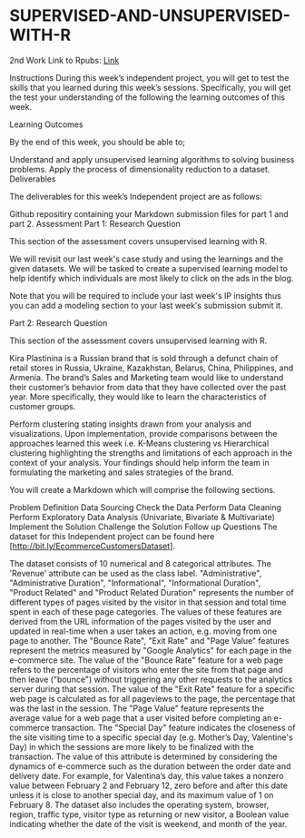 # SUPERVISED-AND-UNSUPERVISED-WITH-R

2nd Work Link to Rpubs: [Link](https://rpubs.com/Raphael-Blaize/788830)


Instructions
During this week’s independent project, you will get to test the skills that you learned during this week’s sessions. Specifically, you will get the test your understanding of the following the learning outcomes of this week. 

Learning Outcomes

By the end of this week, you should be able to;

Understand and apply unsupervised learning algorithms to solving business problems.
Apply the process of dimensionality reduction to a dataset.
Deliverables

The deliverables for this week’s Independent project are as follows: 

Github repositiry containing your Markdown submission files for part 1 and part 2. 
Assessment
Part 1: Research Question

This section of the assessment covers unsupervised learning with R. 

We will revisit our last week's case study and using the learnings and the given datasets. We will be tasked to create a supervised learning model to help identify which individuals are most likely to click on the ads in the blog. 

Note that you will be required to include your last week's IP insights thus you can add a modeling section to your last week's submission submit it.  

Part 2: Research Question

This section of the assessment covers unsupervised learning with R. 

Kira Plastinina is a Russian brand that is sold through a defunct chain of retail stores in Russia, Ukraine, Kazakhstan, Belarus, China, Philippines, and Armenia. The brand’s Sales and Marketing team would like to understand their customer’s behavior from data that they have collected over the past year. More specifically, they would like to learn the characteristics of customer groups.

Perform clustering stating insights drawn from your analysis and visualizations.
Upon implementation, provide comparisons between the approaches learned this week i.e. K-Means clustering vs Hierarchical clustering highlighting the strengths and limitations of each approach in the context of your analysis. 
Your findings should help inform the team in formulating the marketing and sales strategies of the brand. 

You will create a Markdown which will comprise the following sections. 

Problem Definition
Data Sourcing
Check the Data
Perform Data Cleaning
Perform Exploratory Data Analysis  (Univariate, Bivariate & Multivariate)
Implement the Solution
Challenge the Solution
Follow up Questions
The dataset for this Independent project can be found here [http://bit.ly/EcommerceCustomersDataset].  

The dataset consists of 10 numerical and 8 categorical attributes. The 'Revenue' attribute can be used as the class label.
"Administrative", "Administrative Duration", "Informational", "Informational Duration", "Product Related" and "Product Related Duration" represents the number of different types of pages visited by the visitor in that session and total time spent in each of these page categories. The values of these features are derived from the URL information of the pages visited by the user and updated in real-time when a user takes an action, e.g. moving from one page to another. 
The "Bounce Rate", "Exit Rate" and "Page Value" features represent the metrics measured by "Google Analytics" for each page in the e-commerce site. 
The value of the "Bounce Rate" feature for a web page refers to the percentage of visitors who enter the site from that page and then leave ("bounce") without triggering any other requests to the analytics server during that session. 
The value of the "Exit Rate" feature for a specific web page is calculated as for all pageviews to the page, the percentage that was the last in the session.
The "Page Value" feature represents the average value for a web page that a user visited before completing an e-commerce transaction. 
The "Special Day" feature indicates the closeness of the site visiting time to a specific special day (e.g. Mother’s Day, Valentine's Day) in which the sessions are more likely to be finalized with the transaction. The value of this attribute is determined by considering the dynamics of e-commerce such as the duration between the order date and delivery date. For example, for Valentina’s day, this value takes a nonzero value between February 2 and February 12, zero before and after this date unless it is close to another special day, and its maximum value of 1 on February 8. 
The dataset also includes the operating system, browser, region, traffic type, visitor type as returning or new visitor, a Boolean value indicating whether the date of the visit is weekend, and month of the year.




